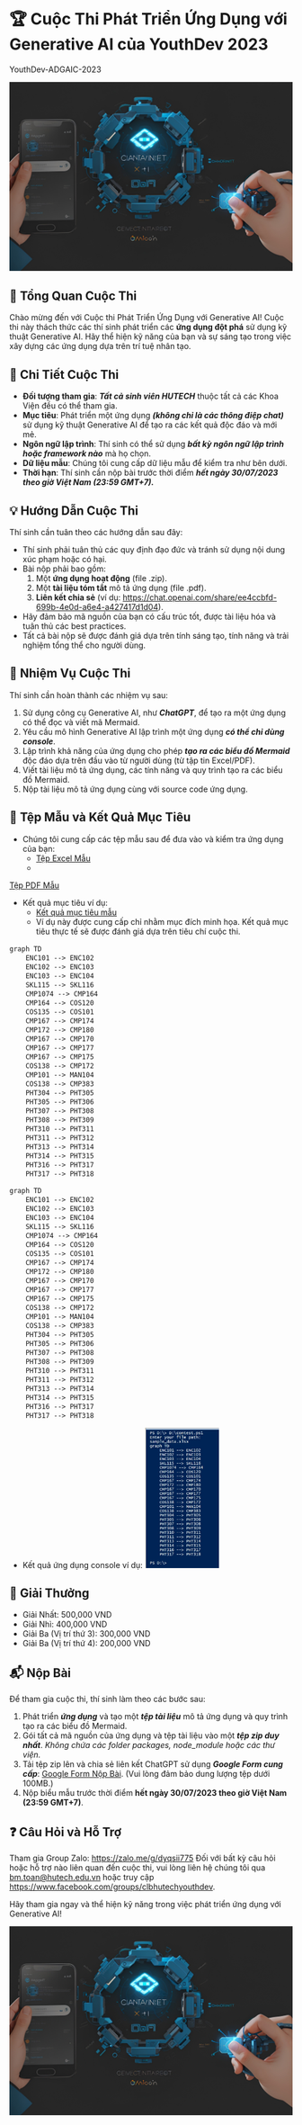 # 🏆 Cuộc Thi Phát Triển Ứng Dụng với Generative AI của YouthDev 2023
YouthDev-ADGAIC-2023

![Contest Logo](contest_logo.jpg)

## 🚀 Tổng Quan Cuộc Thi

Chào mừng đến với Cuộc thi Phát Triển Ứng Dụng với Generative AI! Cuộc thi này thách thức các thí sinh phát triển các **ứng dụng đột phá** sử dụng kỹ thuật Generative AI. Hãy thể hiện kỹ năng của bạn và sự sáng tạo trong việc xây dựng các ứng dụng dựa trên trí tuệ nhân tạo.

## 📝 Chi Tiết Cuộc Thi
- **Đối tượng tham gia**: ***Tất cả sinh viên HUTECH*** thuộc tất cả các Khoa Viện đều có thể tham gia.
- **Mục tiêu**: Phát triển một ứng dụng ***(không chỉ là các thông điệp chat)*** sử dụng kỹ thuật Generative AI để tạo ra các kết quả độc đáo và mới mẻ.
- **Ngôn ngữ lập trình**: Thí sinh có thể sử dụng ***bất kỳ ngôn ngữ lập trình hoặc framework nào*** mà họ chọn.
- **Dữ liệu mẫu**: Chúng tôi cung cấp dữ liệu mẫu để kiểm tra như bên dưới.
- **Thời hạn**: Thí sinh cần nộp bài trước thời điểm ***hết ngày 30/07/2023 theo giờ Việt Nam (23:59 GMT+7).***

## 💡 Hướng Dẫn Cuộc Thi

Thí sinh cần tuân theo các hướng dẫn sau đây:

- Thí sinh phải tuân thủ các quy định đạo đức và tránh sử dụng nội dung xúc phạm hoặc có hại.
- Bài nộp phải bao gồm:
  1. Một **ứng dụng hoạt động** (file .zip).
  2. Một **tài liệu tóm tắt** mô tả ứng dụng (file .pdf).
  3. **Liên kết chia sẻ** (ví dụ: https://chat.openai.com/share/ee4ccbfd-699b-4e0d-a6e4-a427417d1d04).
- Hãy đảm bảo mã nguồn của bạn có cấu trúc tốt, được tài liệu hóa và tuân thủ các best practices.
- Tất cả bài nộp sẽ được đánh giá dựa trên tính sáng tạo, tính năng và trải nghiệm tổng thể cho người dùng.

## 🎯 Nhiệm Vụ Cuộc Thi

Thí sinh cần hoàn thành các nhiệm vụ sau:

1. Sử dụng công cụ Generative AI, như ***ChatGPT***, để tạo ra một ứng dụng có thể đọc và viết mã Mermaid.
2. Yêu cầu mô hình Generative AI lập trình một ứng dụng ***có thể chỉ dùng console***.
3. Lập trình khả năng của ứng dụng cho phép ***tạo ra các biểu đồ Mermaid*** độc đáo dựa trên đầu vào từ người dùng (từ tập tin Excel/PDF).
4. Viết tài liệu mô tả ứng dụng, các tính năng và quy trình tạo ra các biểu đồ Mermaid.
5. Nộp tài liệu mô tả ứng dụng cùng với source code ứng dụng.

## 📂 Tệp Mẫu và Kết Quả Mục Tiêu

- Chúng tôi cung cấp các tệp mẫu sau để đưa vào và kiểm tra ứng dụng của bạn:
  - [Tệp Excel Mẫu](./sample_data.xlsx)
  -

 [Tệp PDF Mẫu](./sample_data.pdf)
- Kết quả mục tiêu ví dụ:
  - [Kết quả mục tiêu mẫu](./sample_target_result.pdf)
  - Ví dụ này được cung cấp chỉ nhằm mục đích minh họa. Kết quả mục tiêu thực tế sẽ được đánh giá dựa trên tiêu chí cuộc thi.

```
graph TD
    ENC101 --> ENC102
    ENC102 --> ENC103
    ENC103 --> ENC104
    SKL115 --> SKL116
    CMP1074 --> CMP164
    CMP164 --> COS120
    COS135 --> COS101
    CMP167 --> CMP174
    CMP172 --> CMP180
    CMP167 --> CMP170
    CMP167 --> CMP177
    CMP167 --> CMP175
    COS138 --> CMP172
    CMP101 --> MAN104
    COS138 --> CMP383
    PHT304 --> PHT305
    PHT305 --> PHT306
    PHT307 --> PHT308
    PHT308 --> PHT309
    PHT310 --> PHT311
    PHT311 --> PHT312
    PHT313 --> PHT314
    PHT314 --> PHT315
    PHT316 --> PHT317
    PHT317 --> PHT318
```

```mermaid
graph TD
    ENC101 --> ENC102
    ENC102 --> ENC103
    ENC103 --> ENC104
    SKL115 --> SKL116
    CMP1074 --> CMP164
    CMP164 --> COS120
    COS135 --> COS101
    CMP167 --> CMP174
    CMP172 --> CMP180
    CMP167 --> CMP170
    CMP167 --> CMP177
    CMP167 --> CMP175
    COS138 --> CMP172
    CMP101 --> MAN104
    COS138 --> CMP383
    PHT304 --> PHT305
    PHT305 --> PHT306
    PHT307 --> PHT308
    PHT308 --> PHT309
    PHT310 --> PHT311
    PHT311 --> PHT312
    PHT313 --> PHT314
    PHT314 --> PHT315
    PHT316 --> PHT317
    PHT317 --> PHT318
```

- Kết quả ứng dụng console ví dụ:
[<img src="sample_console_application_output.jpg" height="250"/>](sample_console_application_output.jpg)
  
## 🏅 Giải Thưởng

- Giải Nhất: 500,000 VND
- Giải Nhì: 400,000 VND
- Giải Ba (Vị trí thứ 3): 300,000 VND
- Giải Ba (Vị trí thứ 4): 200,000 VND

## 📬 Nộp Bài

Để tham gia cuộc thi, thí sinh làm theo các bước sau:

1. Phát triển ***ứng dụng*** và tạo một ***tệp tài liệu*** mô tả ứng dụng và quy trình tạo ra các biểu đồ Mermaid.
2. Gói tất cả mã nguồn của ứng dụng và tệp tài liệu vào một ***tệp zip duy nhất***. *Không chứa các folder packages, node_module hoặc các thư viện.*
3. Tải tệp zip lên và chia sẻ liên kết ChatGPT sử dụng ***Google Form cung cấp***: [Google Form Nộp Bài](https://forms.gle/Dv7qbswr1i4TxGnT8). (Vui lòng đảm bảo dung lượng tệp dưới 100MB.)
4. Nộp biểu mẫu trước thời điểm **hết ngày 30/07/2023 theo giờ Việt Nam (23:59 GMT+7)**.

## ❓ Câu Hỏi và Hỗ Trợ

Tham gia Group Zalo: https://zalo.me/g/dyqsii775
Đối với bất kỳ câu hỏi hoặc hỗ trợ nào liên quan đến cuộc thi, vui lòng liên hệ chúng tôi qua bm.toan@hutech.edu.vn hoặc truy cập https://www.facebook.com/groups/clbhutechyouthdev.

Hãy tham gia ngay và thể hiện kỹ năng trong việc phát triển ứng dụng với Generative AI!

![Contest Logo](contest_logo.jpg)
